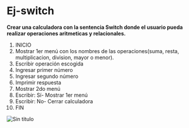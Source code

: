 # Ej-switch

**Crear una calculadora con la sentencia Switch donde el usuario pueda realizar operaciones aritmeticas y relacionales.**

1. INICIO
2. Mostrar 1er  menú con los nombres de las operaciones(suma, resta, multiplicacion, division, mayor o menor).
3. Escribir operación escogida
1. Ingresar primer número
2. Ingresar segundo número
4. Imprimir respuesta
5. Mostrar 2do menú
6. Escribir: Sí- Mostrar 1er menú
7. Escribir: No- Cerrar calculadora
8. FIN

![Sin titulo](http://i66.tinypic.com/30uyc85.png)
